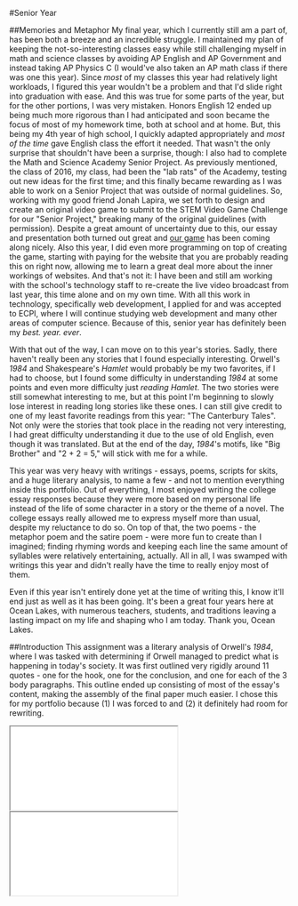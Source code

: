 #Senior Year

##Memories and Metaphor
My final year, which I currently still am a part of, has been both a breeze and an incredible struggle. I maintained my plan of keeping the not-so-interesting classes easy while still challenging myself in math and science classes by avoiding AP English and AP Government and instead taking AP Physics C (I would've also taken an AP math class if there was one this year). Since *most* of my classes this year had relatively light workloads, I figured this year wouldn't be a problem and that I'd slide right into graduation with ease. And this was true for some parts of the year, but for the other portions, I was very mistaken. Honors English 12 ended up being much more rigorous than I had anticipated and soon became the focus of most of my homework time, both at school and at home. But, this being my 4th year of high school, I quickly adapted appropriately and *most of the time* gave English class the effort it needed. That wasn't the only surprise that shouldn't have been a surprise, though: I also had to complete the Math and Science Academy Senior Project. As previously mentioned, the class of 2016, my class, had been the "lab rats" of the Academy, testing out new ideas for the first time; and this finally became rewarding as I was able to work on a Senior Project that was outside of normal guidelines. So, working with my good friend Jonah Lapira, we set forth to design and create an original video game to submit to the STEM Video Game Challenge for our "Senior Project," breaking many of the original guidelines (with permission). Despite a great amount of uncertainty due to this, our essay and presentation both turned out great and [our game](http://mathslash.jmariner.com/) has been coming along nicely. Also this year, I did even more programming on top of creating the game, starting with paying for the website that you are probably reading this on right now, allowing me to learn a great deal more about the inner workings of websites. And that's not it: I have been and still am working with the school's technology staff to re-create the live video broadcast from last year, this time alone and on my own time. With all this work in technology, specifically web development, I applied for and was accepted to ECPI, where I will continue studying web development and many other areas of computer science. <span style="display:none">Despite all of these great accomplishments throughout my senior year, there's still one event that tops everything with ease: as Gatsby would say, I met my "golden girl," out of nowhere, through a mutual friend, over the internet. It was a "love at first sight"-sort of thing (actually "love at first meet") for the both of us; it was something I can't even put into words. I'll spare you the emotional details, but let's just say this has changed my life more than anything else ever has. And because of this and my academic accomplishments,</span>Because of this, senior year has definitely been my *best. year. ever*.

With that out of the way, I can move on to this year's stories. Sadly, there haven't really been any stories that I found especially interesting. Orwell's _1984_ and Shakespeare's _Hamlet_ would probably be my two favorites, if I had to choose, but I found some difficulty in understanding _1984_ at some points and even more difficulty just *reading* _Hamlet_. The two stories were still somewhat interesting to me, but at this point I'm beginning to slowly lose interest in reading long stories like these ones. I can still give credit to one of my least favorite readings from this year: "The Canterbury Tales". Not only were the stories that took place in the reading not very interesting, I had great difficulty understanding it due to the use of old English, even though it was translated. But at the end of the day, _1984_'s motifs, like "Big Brother" and "2 + 2 = 5," will stick with me for a while.

This year was very heavy with writings - essays, poems, scripts for skits, and a huge literary analysis, to name a few - and not to mention everything inside this portfolio. Out of everything, I most enjoyed writing the college essay responses because they were more based on my personal life instead of the life of some character in a story or the theme of a novel. The college essays really allowed me to express myself more than usual, despite my reluctance to do so. On top of that, the two poems - the metaphor poem and the satire poem - were more fun to create than I imagined; finding rhyming words and keeping each line the same amount of syllables were relatively entertaining, actually. All in all, I was swamped with writings this year and didn't really have the time to really enjoy most of them.

Even if this year isn't entirely done yet at the time of writing this, I know it'll end just as well as it has been going. It's been a great four years here at Ocean Lakes, with numerous teachers, students, and traditions leaving a lasting impact on my life and shaping who I am today. Thank you, Ocean Lakes.

##Introduction
This assignment was a literary analysis of Orwell's _1984_, where I was tasked with determining if Orwell managed to predict what is happening in today's society. It was first outlined very rigidly around 11 quotes - one for the hook, one for the conclusion, and one for each of the 3 body paragraphs. This outline ended up consisting of most of the essay's content, making the assembly of the final paper much easier. I chose this for my portfolio because (1) I was forced to and (2) it definitely had room for rewriting.

<div class="double-viewer">
	<iframe class="document autofit" src="original/doc.html" scrolling="no">Original</iframe>
	<iframe class="document autofit" src="rewrite/doc.html" scrolling="no">Rewrite</iframe>
</div>